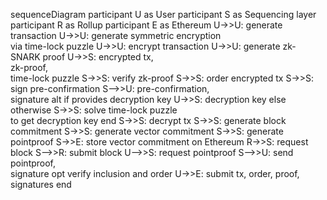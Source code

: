 sequenceDiagram
participant U as User
participant S as Sequencing layer
participant R as Rollup
participant E as Ethereum
U->>U: generate transaction
U->>U: generate symmetric encryption <br/>via time-lock puzzle
U->>U: encrypt transaction
U->>U: generate zk-SNARK proof
U->>S: encrypted tx, <br/>zk-proof, <br/>time-lock puzzle
S->>S: verify zk-proof
S->>S: order encrypted tx
S->>S: sign pre-confirmation
S-->>U: pre-confirmation, <br/> signature
alt if provides decryption key
U->>S: decryption key
else otherwise
S->>S: solve time-lock puzzle <br/> to get decryption key
end
S->>S: decrypt tx
S->>S: generate block commitment
S->>S: generate vector commitment
S->>S: generate pointproof
S->>E: store vector commitment on Ethereum
R->>S: request block
S-->>R: submit block
U-->>S: request pointproof
S-->>U: send pointproof, <br/> signature
opt verify inclusion and order
U->>E: submit tx, order, proof, signatures
end
